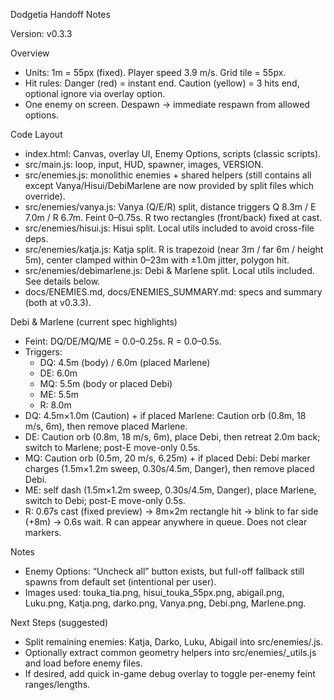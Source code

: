 Dodgetia Handoff Notes

Version: v0.3.3

Overview
- Units: 1m = 55px (fixed). Player speed 3.9 m/s. Grid tile = 55px.
- Hit rules: Danger (red) = instant end. Caution (yellow) = 3 hits end, optional ignore via overlay option.
- One enemy on screen. Despawn → immediate respawn from allowed options.

Code Layout
- index.html: Canvas, overlay UI, Enemy Options, scripts (classic scripts).
- src/main.js: loop, input, HUD, spawner, images, VERSION.
- src/enemies.js: monolithic enemies + shared helpers (still contains all except Vanya/Hisui/DebiMarlene are now provided by split files which override).
- src/enemies/vanya.js: Vanya (Q/E/R) split, distance triggers Q 8.3m / E 7.0m / R 6.7m. Feint 0–0.75s. R two rectangles (front/back) fixed at cast.
- src/enemies/hisui.js: Hisui split. Local utils included to avoid cross-file deps.
- src/enemies/katja.js: Katja split. R is trapezoid (near 3m / far 6m / height 5m), center clamped within 0–23m with ±1.0m jitter, polygon hit.
- src/enemies/debimarlene.js: Debi & Marlene split. Local utils included. See details below.
- docs/ENEMIES.md, docs/ENEMIES_SUMMARY.md: specs and summary (both at v0.3.3).

Debi & Marlene (current spec highlights)
- Feint: DQ/DE/MQ/ME = 0.0–0.25s. R = 0.0–0.5s.
- Triggers:
  - DQ: 4.5m (body) / 6.0m (placed Marlene)
  - DE: 6.0m
  - MQ: 5.5m (body or placed Debi)
  - ME: 5.5m
  - R: 8.0m
- DQ: 4.5m×1.0m (Caution) + if placed Marlene: Caution orb (0.8m, 18 m/s, 6m), then remove placed Marlene.
- DE: Caution orb (0.8m, 18 m/s, 6m), place Debi, then retreat 2.0m back; switch to Marlene; post-E move-only 0.5s.
- MQ: Caution orb (0.5m, 20 m/s, 6.25m) + if placed Debi: Debi marker charges (1.5m×1.2m sweep, 0.30s/4.5m, Danger), then remove placed Debi.
- ME: self dash (1.5m×1.2m sweep, 0.30s/4.5m, Danger), place Marlene, switch to Debi; post-E move-only 0.5s.
- R: 0.67s cast (fixed preview) → 8m×2m rectangle hit → blink to far side (+8m) → 0.6s wait. R can appear anywhere in queue. Does not clear markers.

Notes
- Enemy Options: “Uncheck all” button exists, but full-off fallback still spawns from default set (intentional per user).
- Images used: touka_tia.png, hisui_touka_55px.png, abigail.png, Luku.png, Katja.png, darko.png, Vanya.png, Debi.png, Marlene.png.

Next Steps (suggested)
- Split remaining enemies: Katja, Darko, Luku, Abigail into src/enemies/<name>.js.
- Optionally extract common geometry helpers into src/enemies/_utils.js and load before enemy files.
- If desired, add quick in-game debug overlay to toggle per-enemy feint ranges/lengths.
